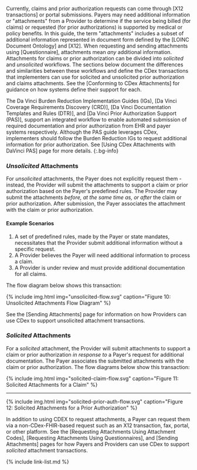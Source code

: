 
Currently, claims and prior authorization requests can come through [X12 transactions] or portal submissions. Payers may need additional information or "attachments" from a Provider to determine if the service being billed (for claims) or requested (for prior authorizations) is supported by medical or policy benefits. In this guide, the term "attachments" includes a subset of additional information represented in document form defined by the [LOINC Document Ontology] and [X12]. When requesting and sending attachments using [Questionnaire], attachments mean *any* additional information. Attachments for claims or prior authorization can be divided into *solicited* and *unsolicited* workflows. The sections below document the differences and similarities between these workflows and define the CDex transactions that implementers can use for solicited and unsolicited prior authorization and claims attachments. See the [Conforming to CDex Attachments] for guidance on how systems define their support for each.

The Da Vinci Burden Reduction Implementation Guides (IGs), [Da Vinci Coverage Requirements Discovery (CRD)], [Da Vinci Documentation Templates and Rules (DTR)], and [Da Vinci Prior Authorization Support (PAS)], support an integrated workflow to enable automated submission of required documentation and prior authorization from EHR and payer systems respectively. Although the PAS guide leverages CDex, implementers should follow the Burden Reduction IGs to request additional information for prior authorization. See [Using CDex Attachments with DaVinci PAS] page for more details.
{:.bg-info}

### *Unsolicited* Attachments

For *unsolicited* attachments, the Payer does not explicitly request them - instead, the Provider will submit the attachments to support a claim or prior authorization based on the Payer's predefined rules. The Provider may submit the attachments *before, at the same time as, or after* the claim or prior authorization. After submission, the Payer associates the attachment with the claim or prior authorization.

#### Example Scenarios

1. A set of predefined rules, made by the Payer or state mandates, necessitates that the Provider submit additional information without a specific request.
2. A Provider believes the Payer will need additional information to process a claim.
3. A Provider is under review and must provide additional documentation for all claims.

The flow diagram below shows this transaction:

{% include img.html img="unsolicited-flow.svg" caption="Figure 10: Unsolicited Attachments Flow Diagram" %}

See the [Sending Attachments] page for information on how Providers can use CDex to support unsolicited attachment transactions.

### *Solicited* Attachments

For a *solicited* attachment, the Provider will submit attachments to support a claim or prior authorization *in response to* a Payer's request for additional documentation. The Payer associates the submitted attachments with the claim or prior authorization. The flow diagrams below show this transaction:

{% include img.html img="solicited-claim-flow.svg" caption="Figure 11: Solicited Attachments for a Claim" %}

---

{% include img.html img="solicited-prior-auth-flow.svg" caption="Figure 12: Solicited Attachments for a Prior Authorization" %}

In addition to using CDEX to request attachments, a Payer can request them via a non-CDex-FHIR-based request such as an X12 transaction, fax, portal, or other platform. See the [Requesting Attachments Using Attachment Codes], [Requesting Attachments Using Questionnaires], and [Sending Attachments] pages for how Payers and Providers can use CDex to support  *solicited* attachment transactions.

{% include link-list.md %}